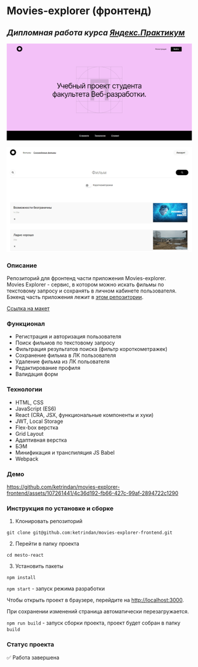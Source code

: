# Movies-explorer (фронтенд)
## ***Дипломная работа курса [Яндекс.Практикум](https://practicum.yandex.ru/)***

![image](https://raw.githubusercontent.com/ketrindan/movies-explorer-frontend/main/src/images/screen1.png)


![image](https://raw.githubusercontent.com/ketrindan/movies-explorer-frontend/main/src/images/screen2.png)


### **Описание**
Репозиторий для фронтенд части приложения Movies-explorer. \
Movies Explorer - сервис, в котором можно искать фильмы по текстовому запросу и сохранять в личном кабинете пользователя. \
Бэкенд часть приложения лежит в [этом репозитории](https://github.com/ketrindan/movies-explorer-api).

[Ссылка на макет](https://disk.yandex.ru/d/zeGY8os5qg0YKg)

### **Функционал**
* Регистрация и авторизация пользователя
* Поиск фильмов по текстовому запросу
* Фильтрация результатов поиска (фильтр короткометражек)
* Сохранение фильма в ЛК пользователя
* Удаление фильма из ЛК польователя
* Редактирование профиля
* Валидация форм

### **Технологии**
* HTML, CSS
* JavaScript (ES6)
* React (CRA, JSX, функциональные компоненты и хуки)
* JWT, Local Storage
* Flex-box верстка
* Grid Layout
* Адаптивная верстка
* БЭМ
* Минификация и транспиляция JS Babel
* Webpack

### **Демо**
https://github.com/ketrindan/movies-explorer-frontend/assets/107261441/4c36d192-fb66-427c-99af-2894722c1290

### **Инструкция по установке и сборке**
1. Клонировать репозиторий
```
git clone git@github.com:ketrindan/movies-explorer-frontend.git
```
2. Перейти в папку проекта
```
cd mesto-react
```
3. Установить пакеты
```
npm install
```


`npm start` - запуск режима разработки

Чтобы открыть проект в браузере, перейдите на [http://localhost:3000](http://localhost:3000).

При сохранении изменений страница автоматически перезагружается.


`npm run build` - запуск сборки проекта, проект будет собран в папку `build`

### **Статус проекта**
✅ Работа завершена
